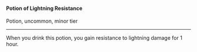 #### Potion of Lightning Resistance

Potion, uncommon, minor tier

---

When you drink this potion, you gain resistance to lightning damage for 1 hour.
